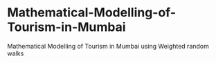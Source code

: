 # Mathematical-Modelling-of-Tourism-in-Mumbai
Mathematical Modelling of Tourism in Mumbai using Weighted random walks
